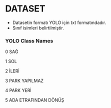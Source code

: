 # DATASET

* Datasetin formatı YOLO için txt formatındadır.
* Sınıf isimleri belirtilmiştir.

### YOLO Class Names

0 SAĞ

1 SOL

2 İLERİ

3 PARK YAPILMAZ

4 PARK YERİ

5 ADA ETRAFINDAN DÖNÜŞ
